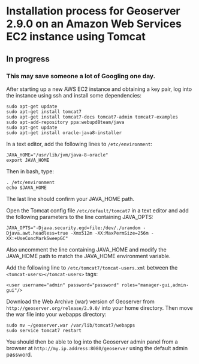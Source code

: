 # Installation process for Geoserver 2.9.0 on an Amazon Web Services EC2 instance using Tomcat

## In progress

### This may save someone a lot of Googling one day.

After starting up a new AWS EC2 instance and obtaining a key pair, log into the instance using ssh and install some dependencies:
```
sudo apt-get update
sudo apt-get install tomcat7
sudo apt-get install tomcat7-docs tomcat7-admin tomcat7-examples
sudo apt-add-repository ppa:webupd8team/java
sudo apt-get update
sudo apt-get install oracle-java8-installer
```

In a text editor, add the following lines to `/etc/environment`:
```
JAVA_HOME="/usr/lib/jvm/java-8-oracle"
export JAVA_HOME
```

Then in bash, type:
```
. /etc/environment
echo $JAVA_HOME
```
The last line should confirm your JAVA_HOME path.

Open the Tomcat config file `/etc/default/tomcat7` in a text editor and add the following parameters to the line containing JAVA_OPTS:
```
JAVA_OPTS="-Djava.security.egd=file:/dev/./urandom -Djava.awt.headless=true -Xmx512m -XX:MaxPermSize=256m -XX:+UseConcMarkSweepGC"
```
Also uncomment the line containing JAVA_HOME and modify the JAVA_HOME path to match the JAVA_HOME environment variable.

Add the following line to `/etc/tomcat7/tomcat-users.xml` between the `<tomcat-users></tomcat-users>` tags:
```
<user username="admin" password="password" roles="manager-gui,admin-gui"/>
```

Download the Web Archive (war) version of Geoserver from `http://geoserver.org/release/2.9.0/` into your home directory. Then move the war file into your webapps directory:
```
sudo mv ~/geoserver.war /var/lib/tomcat7/webapps
sudo service tomcat7 restart
```
You should then be able to log into the Geoserver admin panel from a browser at `http://my.ip.address:8080/geoserver` using the default admin password.